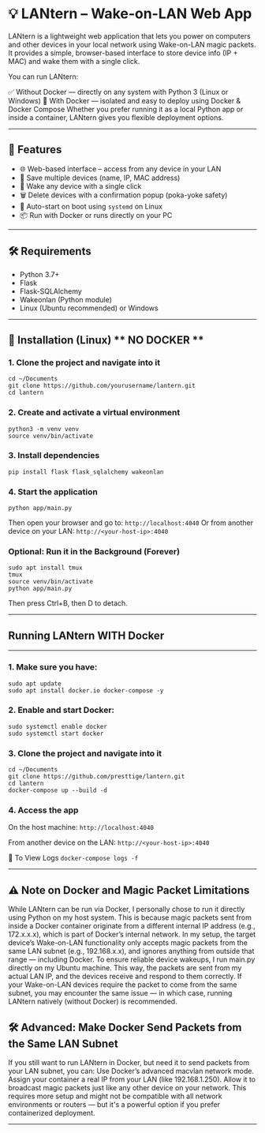 # 💡 LANtern – Wake-on-LAN Web App

LANtern is a lightweight web application that lets you power on computers and other devices in your local network using Wake-on-LAN magic packets. It provides a simple, browser-based interface to store device info (IP + MAC) and wake them with a single click.

You can run LANtern:

✅ Without Docker — directly on any system with Python 3 (Linux or Windows)
🐳 With Docker — isolated and easy to deploy using Docker & Docker Compose
Whether you prefer running it as a local Python app or inside a container, LANtern gives you flexible deployment options.

---

## 🚀 Features

- 🌐 Web-based interface – access from any device in your LAN
- 💾 Save multiple devices (name, IP, MAC address)
- 🔘 Wake any device with a single click
- 🗑️ Delete devices with a confirmation popup (poka-yoke safety)
- 🧠 Auto-start on boot using `systemd` on Linux
- 📦 Run with Docker or runs directly on your PC

---

## 🛠️ Requirements

- Python 3.7+
- Flask
- Flask-SQLAlchemy
- Wakeonlan (Python module)
- Linux (Ubuntu recommended) or Windows

---

## 🧰 Installation (Linux) ** NO DOCKER ** 

### 1. Clone the project and navigate into it

```
cd ~/Documents
git clone https://github.com/yourusername/lantern.git
cd lantern
```
### 2. Create and activate a virtual environment
```
python3 -m venv venv
source venv/bin/activate
```
### 3. Install dependencies
```
pip install flask flask_sqlalchemy wakeonlan
```
### 4. Start the application
```
python app/main.py
```
Then open your browser and go to: ```http://localhost:4040``` Or from another device on your LAN: ```http://<your-host-ip>:4040```

### Optional: Run it in the Background (Forever)
```
sudo apt install tmux
tmux
source venv/bin/activate
python app/main.py
```
Then press Ctrl+B, then D to detach.

---
## Running LANtern **WITH Docker**
---
### 1. Make sure you have:
```
sudo apt update
sudo apt install docker.io docker-compose -y
```
### 2. Enable and start Docker:
```
sudo systemctl enable docker
sudo systemctl start docker
```
### 3. Clone the project and navigate into it
```
cd ~/Documents
git clone https://github.com/presttige/lantern.git
cd lantern
docker-compose up --build -d
```
### 4. Access the app
On the host machine:
```http://localhost:4040```

From another device on the LAN:
```http://<your-host-ip>:4040```

🧪 To View Logs
```docker-compose logs -f```

---

## ⚠️ Note on Docker and Magic Packet Limitations
While LANtern can be run via Docker, I personally chose to run it directly using Python on my host system. This is because magic packets sent from inside a Docker container originate from a different internal IP address (e.g., 172.x.x.x), which is part of Docker’s internal network. In my setup, the target device’s Wake-on-LAN functionality only accepts magic packets from the same LAN subnet (e.g., 192.168.x.x), and ignores anything from outside that range — including Docker. To ensure reliable device wakeups, I run main.py directly on my Ubuntu machine. This way, the packets are sent from my actual LAN IP, and the devices receive and respond to them correctly. If your Wake-on-LAN devices require the packet to come from the same subnet, you may encounter the same issue — in which case, running LANtern natively (without Docker) is recommended.

## 🛠️ Advanced: Make Docker Send Packets from the Same LAN Subnet
If you still want to run LANtern in Docker, but need it to send packets from your LAN subnet, you can:
Use Docker’s advanced macvlan network mode. Assign your container a real IP from your LAN (like 192.168.1.250). Allow it to broadcast magic packets just like any other device on your network. This requires more setup and might not be compatible with all network environments or routers — but it's a powerful option if you prefer containerized deployment.

---
